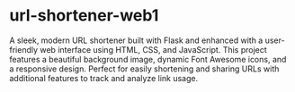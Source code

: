 # url-shortener-web1
A sleek, modern URL shortener built with Flask and enhanced with a user-friendly web interface using HTML, CSS, and JavaScript. This project features a beautiful background image, dynamic Font Awesome icons, and a responsive design. Perfect for easily shortening and sharing URLs with additional features to track and analyze link usage.
